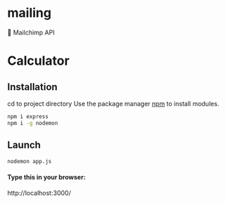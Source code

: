 # mailing
🦍 Mailchimp API
# Calculator

## Installation
cd to project directory
Use the package manager [npm](https://nodejs.org/en/download/) to install modules.

```bash
npm i express
npm i -g nodemon
```

## Launch
```bash
nodemon app.js
```

#### Type this in your browser:
http://localhost:3000/



